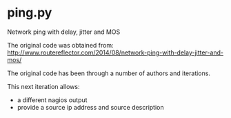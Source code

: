 # ping.py
Network ping with delay, jitter and MOS

The original code was obtained from:
http://www.routereflector.com/2014/08/network-ping-with-delay-jitter-and-mos/

The original code has been through a number of authors and iterations.

This next iteration allows:
* a different nagios output
* provide a source ip address and source description
